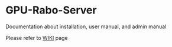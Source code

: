 # GPU-Rabo-Server

Documentation about installation, user manual, and admin manual

Please refer to [WIKI](https://github.com/inimah/GPU-Rabo-Server/wiki) page



